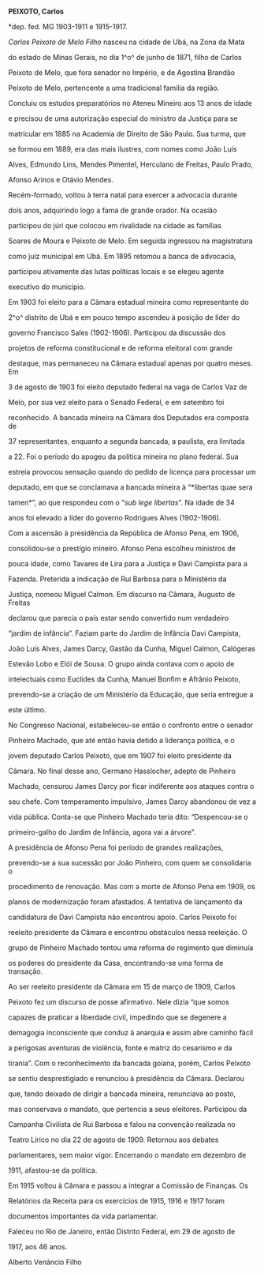 **PEIXOTO, Carlos**



\*dep. fed. MG 1903-1911 e 1915-1917.



*Carlos Peixoto de Melo Filho* nasceu na cidade de Ubá, na Zona da Mata

do estado de Minas Gerais, no dia 1^o^ de junho de 1871, filho de Carlos

Peixoto de Melo, que fora senador no Império, e de Agostina Brandão

Peixoto de Melo, pertencente a uma tradicional família da região.



Concluiu os estudos preparatórios no Ateneu Mineiro aos 13 anos de idade

e precisou de uma autorização especial do ministro da Justiça para se

matricular em 1885 na Academia de Direito de São Paulo. Sua turma, que

se formou em 1889, era das mais ilustres, com nomes como João Luís

Alves, Edmundo Lins, Mendes Pimentel, Herculano de Freitas, Paulo Prado,

Afonso Arinos e Otávio Mendes.



Recém-formado, voltou à terra natal para exercer a advocacia durante

dois anos, adquirindo logo a fama de grande orador. Na ocasião

participou do júri que colocou em rivalidade na cidade as famílias

Soares de Moura e Peixoto de Melo. Em seguida ingressou na magistratura

como juiz municipal em Ubá. Em 1895 retomou a banca de advocacia,

participou ativamente das lutas políticas locais e se elegeu agente

executivo do município.



Em 1903 foi eleito para a Câmara estadual mineira como representante do

2^o^ distrito de Ubá e em pouco tempo ascendeu à posição de líder do

governo Francisco Sales (1902-1906). Participou da discussão dos

projetos de reforma constitucional e de reforma eleitoral com grande

destaque, mas permaneceu na Câmara estadual apenas por quatro meses. Em

3 de agosto de 1903 foi eleito deputado federal na vaga de Carlos Vaz de

Melo, por sua vez eleito para o Senado Federal, e em setembro foi

reconhecido. A bancada mineira na Câmara dos Deputados era composta de

37 representantes, enquanto a segunda bancada, a paulista, era limitada

a 22. Foi o período do apogeu da política mineira no plano federal. Sua

estreia provocou sensação quando do pedido de licença para processar um

deputado, em que se conclamava a bancada mineira à “*libertas quae sera

tamen*”, ao que respondeu com o “*sub lege libertas*”. Na idade de 34

anos foi elevado a líder do governo Rodrigues Alves (1902-1906).



Com a ascensão à presidência da República de Afonso Pena, em 1906,

consolidou-se o prestígio mineiro. Afonso Pena escolheu ministros de

pouca idade, como Tavares de Lira para a Justiça e Davi Campista para a

Fazenda. Preterida a indicação de Rui Barbosa para o Ministério da

Justiça, nomeou Miguel Calmon. Em discurso na Câmara, Augusto de Freitas

declarou que parecia o país estar sendo convertido num verdadeiro

“jardim de infância”. Faziam parte do Jardim de Infância Davi Campista,

João Luís Alves, James Darcy, Gastão da Cunha, Miguel Calmon, Calógeras

Estevão Lobo e Elói de Sousa. O grupo ainda contava com o apoio de

intelectuais como Euclides da Cunha, Manuel Bonfim e Afrânio Peixoto,

prevendo-se a criação de um Ministério da Educação, que seria entregue a

este último.



No Congresso Nacional, estabeleceu-se então o confronto entre o senador

Pinheiro Machado, que até então havia detido a liderança política, e o

jovem deputado Carlos Peixoto, que em 1907 foi eleito presidente da

Câmara. No final desse ano, Germano Hasslocher, adepto de Pinheiro

Machado, censurou James Darcy por ficar indiferente aos ataques contra o

seu chefe. Com temperamento impulsivo, James Darcy abandonou de vez a

vida pública. Conta-se que Pinheiro Machado teria dito: “Despencou-se o

primeiro-galho do Jardim de Infância, agora vai a árvore”.



A presidência de Afonso Pena foi período de grandes realizações,

prevendo-se a sua sucessão por João Pinheiro, com quem se consolidaria o

procedimento de renovação. Mas com a morte de Afonso Pena em 1909, os

planos de modernização foram afastados. A tentativa de lançamento da

candidatura de Davi Campista não encontrou apoio. Carlos Peixoto foi

reeleito presidente da Câmara e encontrou obstáculos nessa reeleição. O

grupo de Pinheiro Machado tentou uma reforma do regimento que diminuía

os poderes do presidente da Casa, encontrando-se uma forma de transação.



Ao ser reeleito presidente da Câmara em 15 de março de 1909, Carlos

Peixoto fez um discurso de posse afirmativo. Nele dizia “que somos

capazes de praticar a liberdade civil, impedindo que se degenere a

demagogia inconsciente que conduz à anarquia e assim abre caminho fácil

a perigosas aventuras de violência, fonte e matriz do cesarismo e da

tirania”. Com o reconhecimento da bancada goiana, porém, Carlos Peixoto

se sentiu desprestigiado e renunciou à presidência da Câmara. Declarou

que, tendo deixado de dirigir a bancada mineira, renunciava ao posto,

mas conservava o mandato, que pertencia a seus eleitores. Participou da

Campanha Civilista de Rui Barbosa e falou na convenção realizada no

Teatro Lírico no dia 22 de agosto de 1909. Retornou aos debates

parlamentares, sem maior vigor. Encerrando o mandato em dezembro de

1911, afastou-se da política.



Em 1915 voltou à Câmara e passou a integrar a Comissão de Finanças. Os

Relatórios da Receita para os exercícios de 1915, 1916 e 1917 foram

documentos importantes da vida parlamentar.



Faleceu no Rio de Janeiro, então Distrito Federal, em 29 de agosto de

1917, aos 46 anos.



Alberto Venâncio Filho



